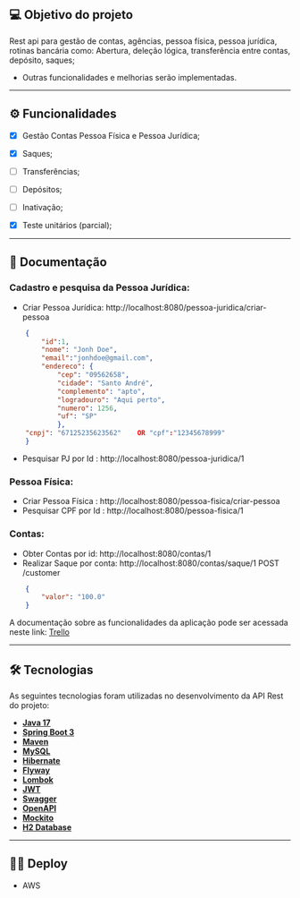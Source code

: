 ## 💻 Objetivo do projeto

Rest api para gestão de contas, agências, pessoa física, pessoa jurídica, rotinas bancária como:
Abertura, deleção lógica, transferência entre contas, depósito, saques;
- Outras funcionalidades e melhorias serão implementadas.
---

## ⚙️ Funcionalidades

- [x] Gestão Contas Pessoa Física e Pessoa Jurídica;
- [x] Saques;
- [ ] Transferências;
- [ ] Depósitos;
- [ ] Inativação;

- [x] Teste unitários (parcial);

---

## 📄 Documentação

### Cadastro e pesquisa da Pessoa Jurídica:
- Criar Pessoa Jurídica: http://localhost:8080/pessoa-juridica/criar-pessoa
```json
	{
		"id":1,
		"nome": "Jonh Doe",	
		"email":"jonhdoe@gmail.com",
		"endereco": {
			"cep": "09562658",
			"cidade": "Santo André",
			"complemento": "apto",
			"logradouro": "Aqui perto",
			"numero": 1256,		
			"uf": "SP"
			},
	"cnpj": "67125235623562"	OR "cpf":"12345678999"  
	}
```
- Pesquisar PJ por Id : http://localhost:8080/pessoa-juridica/1


### Pessoa Física:
- Criar Pessoa Física : http://localhost:8080/pessoa-fisica/criar-pessoa
- Pesquisar CPF por Id : http://localhost:8080/pessoa-fisica/1


### Contas:
- Obter Contas por id: http://localhost:8080/contas/1
- Realizar Saque por conta: http://localhost:8080/contas/saque/1
    POST /customer
```json
    {	
        "valor": "100.0"		
    }
```


A documentação sobre as funcionalidades da aplicação pode ser acessada neste link: <a href="#">Trello</a>

---

## 🛠 Tecnologias

As seguintes tecnologias foram utilizadas no desenvolvimento da API Rest do projeto:

- **[Java 17](https://www.oracle.com/java)**
- **[Spring Boot 3](https://spring.io/projects/spring-boot)**
- **[Maven](https://maven.apache.org)**
- **[MySQL](https://www.mysql.com)**
- **[Hibernate](https://hibernate.org)**
- **[Flyway](https://flywaydb.org)**
- **[Lombok](https://projectlombok.org)**
- **[JWT](https://jwt.io/)**
- **[Swagger](https://swagger.io/)**
- **[OpenAPI](https://www.openapis.org/)**
- **[Mockito](https://github.com/mockito/mockito)**
- **[H2 Database](com.h2database)**

---

## 👨‍🚀 Deploy
 - AWS 